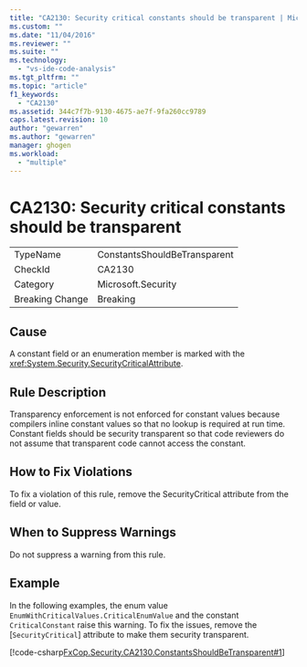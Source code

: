 ```yaml
---
title: "CA2130: Security critical constants should be transparent | Microsoft Docs"
ms.custom: ""
ms.date: "11/04/2016"
ms.reviewer: ""
ms.suite: ""
ms.technology: 
  - "vs-ide-code-analysis"
ms.tgt_pltfrm: ""
ms.topic: "article"
f1_keywords: 
  - "CA2130"
ms.assetid: 344c7f7b-9130-4675-ae7f-9fa260cc9789
caps.latest.revision: 10
author: "gewarren"
ms.author: "gewarren"
manager: ghogen
ms.workload: 
  - "multiple"
---
```

# CA2130: Security critical constants should be transparent
|||  
|-|-|  
|TypeName|ConstantsShouldBeTransparent|  
|CheckId|CA2130|  
|Category|Microsoft.Security|  
|Breaking Change|Breaking|  
  
## Cause  
 A constant field or an enumeration member is marked with the <xref:System.Security.SecurityCriticalAttribute>.  
  
## Rule Description  
 Transparency enforcement is not enforced for constant values because compilers inline constant values so that no lookup is required at run time. Constant fields should be security transparent so that code reviewers do not assume that transparent code cannot access the constant.  
  
## How to Fix Violations  
 To fix a violation of this rule, remove the SecurityCritical attribute from the field or value.  
  
## When to Suppress Warnings  
 Do not suppress a warning from this rule.  
  
## Example  
 In the following examples, the enum value `EnumWithCriticalValues.CriticalEnumValue` and the constant `CriticalConstant` raise this warning. To fix the issues, remove the [`SecurityCritical`] attribute to make them security transparent.  
  
 [!code-csharp[FxCop.Security.CA2130.ConstantsShouldBeTransparent#1](../code-quality/codesnippet/CSharp/ca2130-security-critical-constants-should-be-transparent_1.cs)]